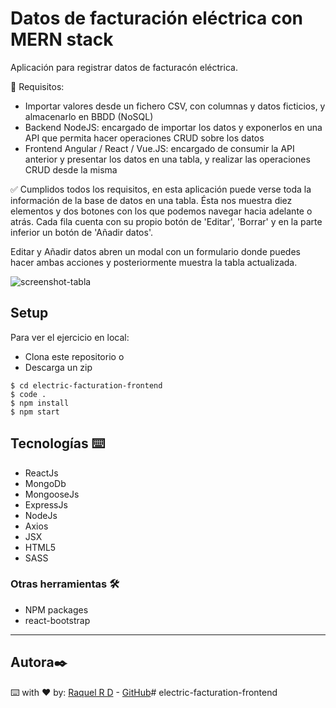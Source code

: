 # Datos de facturación eléctrica con MERN stack 

Aplicación para registrar datos de facturacón eléctrica.

📝 Requisitos:

- Importar valores desde un fichero CSV, con columnas y datos ficticios, y almacenarlo en BBDD (NoSQL)
- Backend NodeJS: encargado de importar los datos y exponerlos en una API que permita hacer operaciones CRUD sobre los datos
- Frontend Angular / React / Vue.JS: encargado de consumir la API anterior y presentar los datos en una tabla, y realizar las operaciones CRUD desde la misma

✅ Cumplidos todos los requisitos, en esta aplicación puede verse toda la información de la base de datos en una tabla. Ésta nos muestra diez elementos y dos botones con los que podemos navegar hacia adelante o atrás. Cada fila cuenta con su propio botón de 'Editar', 'Borrar' y en la parte inferior un botón de 'Añadir datos'.

Editar y Añadir datos abren un modal con un formulario donde puedes hacer ambas acciones y posteriormente muestra la tabla actualizada.

![screenshot-tabla](https://i.ibb.co/2yy48vz/Captura-de-pantalla-2021-06-22-a-las-16-09-50.png)

## Setup 

Para ver el ejercicio en local:

- Clona este repositorio 
o
- Descarga un zip

```shell
$ cd electric-facturation-frontend
$ code .
$ npm install
$ npm start

```

## Tecnologías ⌨️
- ReactJs
- MongoDb
- MongooseJs
- ExpressJs
- NodeJs
- Axios
- JSX
- HTML5
- SASS

### Otras herramientas 🛠️
- NPM packages
- react-bootstrap

---
## Autora✒️
⌨️ with ❤️ by:
 [Raquel R D](https://www.linkedin.com/in/raquel-rodriguez-diaz/) - [GitHub](https://github.com/srtamaciel)# electric-facturation-frontend
